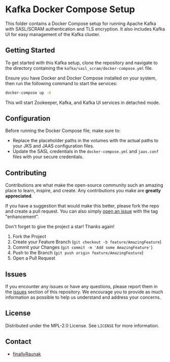 # Kafka Docker Compose Setup

This folder contains a Docker Compose setup for running Apache Kafka with SASL/SCRAM authentication and TLS encryption. It also includes Kafka UI for easy management of the Kafka cluster.

## Getting Started

To get started with this Kafka setup, clone the repository and navigate to the directory containing the `kafka/sasl_scram/docker-compose.yml` file.

Ensure you have Docker and Docker Compose installed on your system, then run the following command to start the services:

```bash
docker-compose up -d
```

This will start Zookeeper, Kafka, and Kafka UI services in detached mode.

## Configuration

Before running the Docker Compose file, make sure to:

- Replace the placeholder paths in the volumes with the actual paths to your JKS and JAAS configuration files.
- Update the SASL credentials in the `docker-compose.yml` and `jaas.conf` files with your secure credentials.

## Contributing

Contributions are what make the open-source community such an amazing place to learn, inspire, and create. Any contributions you make are **greatly appreciated**.

If you have a suggestion that would make this better, please fork the repo and create a pull request. You can also simply [open an issue](https://github.com/finallyRaunak/DockerBazaar/issues/new) with the tag "enhancement".

Don't forget to give the project a star! Thanks again!

1. Fork the Project
2. Create your Feature Branch (`git checkout -b feature/AmazingFeature`)
3. Commit your Changes (`git commit -m 'Add some AmazingFeature'`)
4. Push to the Branch (`git push origin feature/AmazingFeature`)
5. Open a Pull Request

## Issues

If you encounter any issues or have any questions, please report them in the [issues](https://github.com/finallyRaunak/DockerBazaar/issues/) section of this repository. We encourage you to provide as much information as possible to help us understand and address your concerns.

## License

Distributed under the MPL-2.0 License. See `LICENSE` for more information.

## Contact

- [finallyRaunak](https://github.com/finallyRaunak/finallyRaunak?tab=readme-ov-file#contact-me)